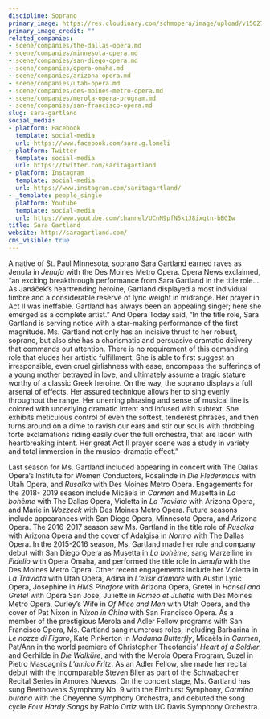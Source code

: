 ```yaml
---
discipline: Soprano
primary_image: https://res.cloudinary.com/schmopera/image/upload/v1562711149/media/2019/07/SaraGartland.jpg
primary_image_credit: ""
related_companies:
- scene/companies/the-dallas-opera.md
- scene/companies/minnesota-opera.md
- scene/companies/san-diego-opera.md
- scene/companies/opera-omaha.md
- scene/companies/arizona-opera.md
- scene/companies/utah-opera.md
- scene/companies/des-moines-metro-opera.md
- scene/companies/merola-opera-program.md
- scene/companies/san-francisco-opera.md
slug: sara-gartland
social_media:
- platform: Facebook
  template: social-media
  url: https://www.facebook.com/sara.g.lomeli
- platform: Twitter
  template: social-media
  url: https://twitter.com/saritagartland
- platform: Instagram
  template: social-media
  url: https://www.instagram.com/saritagartland/
- _template: people_single
  platform: Youtube
  template: social-media
  url: https://www.youtube.com/channel/UCnN9pfN5k1J8ixqtn-bBGIw
title: Sara Gartland
website: http://saragartland.com/
cms_visible: true
---
```

A native of St. Paul Minnesota, soprano Sara Gartland earned raves as Jenufa in _Jenufa_ with the Des Moines Metro Opera. Opera News exclaimed, “an exciting breakthrough performance from Sara Gartland in the title role…As Janáček’s heartrending heroine, Gartland displayed a most individual timbre and a considerable reserve of lyric weight in midrange. Her prayer in Act II was ineffable. Gartland has always been an appealing singer; here she emerged as a complete artist.” And Opera Today said, “In the title role, Sara Gartland is serving notice with a star-making performance of the first magnitude. Ms. Gartland not only has an incisive thrust to her robust, soprano, but also she has a charismatic and persuasive dramatic delivery that commands out attention. There is no requirement of this demanding role that eludes her artistic fulfillment. She is able to first suggest an irresponsible, even cruel girlishness with ease, encompass the sufferings of a young mother betrayed in love, and ultimately assume a tragic stature worthy of a classic Greek heroine. On the way, the soprano displays a full arsenal of effects. Her assured technique allows her to sing evenly throughout the range. Her unerring phrasing and sense of musical line is colored with underlying dramatic intent and infused with subtext. She exhibits meticulous control of even the softest, tenderest phrases, and then turns around on a dime to ravish our ears and stir our souls with throbbing forte exclamations riding easily over the full orchestra, that are laden with heartbreaking intent. Her great Act II prayer scene was a study in variety and total immersion in the musico-dramatic effect.” 

Last season for Ms. Gartland included appearing in concert with The Dallas Opera’s Institute for Women Conductors, Rosalinde in _Die Fledermaus_ with Utah Opera, and _Rusalka_ with Des Moines Metro Opera. Engagements for the 2018- 2019 season include Micäela in _Carmen_ and Musetta in _La bohème_ with The Dallas Opera, Violetta in _La Traviata_ with Arizona Opera, and Marie in _Wozzeck_ with Des Moines Metro Opera. Future seasons include appearances with San Diego Opera, Minnesota Opera, and Arizona Opera. The 2016-2017 season saw Ms. Gartland in the title role of _Rusalka_ with Arizona Opera and the cover of Adalgisa in _Norma_ with The Dallas Opera. In the 2015-2016 season, Ms. Gartland made her role and company debut with San Diego Opera as Musetta in _La bohème_, sang Marzelline in _Fidelio_ with Opera Omaha, and performed the title role in _Jenufa_ with the Des Moines Metro Opera. Other recent engagements include her Violetta in _La Traviata_ with Utah Opera, Adina in _L’elisir d’amore_ with Austin Lyric Opera, Josephine in _HMS Pinafore_ with Arizona Opera, Gretel in _Hansel and Gretel_ with Opera San Jose, Juliette in _Roméo et Juliette_ with Des Moines Metro Opera, Curley’s Wife in _Of Mice and Men_ with Utah Opera, and the cover of Pat Nixon in _Nixon in China_ with San Francisco Opera. As a member of the prestigious Merola and Adler Fellow programs with San Francisco Opera, Ms. Gartland sang numerous roles, including Barbarina in _Le nozze di Figaro_, Kate Pinkerton in _Madama Butterfly_, Micaëla in _Carmen_, Pat/Ann in the world premiere of Christopher Theofandis’ _Heart of a Soldier_, and Gerhilde in _Die Walküre_, and with the Merola Opera Program, Suzel in Pietro Mascagni’s _L’amico Fritz_. As an Adler Fellow, she made her recital debut with the incomparable Steven Blier as part of the Schwabacher Recital Series in Amores Nuevos. On the concert stage, Ms. Gartland has sung Beethoven’s Symphony No. 9 with the Elmhurst Symphony, _Carmina burana_ with the Cheyenne Symphony Orchestra, and debuted the song cycle _Four Hardy Songs_ by Pablo Ortiz with UC Davis Symphony Orchestra.